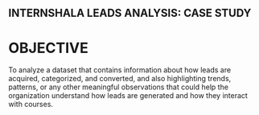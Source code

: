 ## INTERNSHALA LEADS ANALYSIS: CASE STUDY

# OBJECTIVE

To analyze a dataset that contains information about how leads are acquired, categorized, and converted, and also
highlighting trends, patterns, or any other meaningful observations that could help the organization understand
how leads are generated and how they interact with courses.
